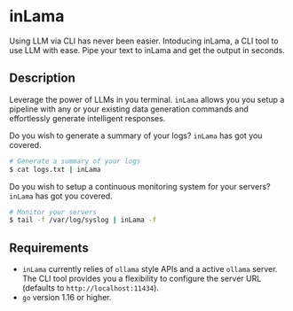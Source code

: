 # inLama

Using LLM via CLI has never been easier. Intoducing inLama, a CLI tool to use LLM with ease. Pipe your text to inLama and get the output in seconds.

## Description

Leverage the power of LLMs in you terminal. `inLama` allows you you setup a pipeline with any or your existing data generation commands and effortlessly generate intelligent responses.

Do you wish to generate a summary of your logs? `inLama` has got you covered.

```bash
# Generate a summary of your logs
$ cat logs.txt | inLama
```

Do you wish to setup a continuous monitoring system for your servers? `inLama` has got you covered.

```bash
# Monitor your servers
$ tail -f /var/log/syslog | inLama -f
```

## Requirements

- `inLama` currently relies of `ollama` style APIs and a active `ollama` server. The CLI tool provides you a flexibility to configure the server URL (defaults to `http://localhost:11434`).
- `go` version 1.16 or higher.
